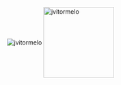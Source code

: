 <div>
  <img  align="center" src="https://github-readme-stats.vercel.app/api/top-langs?username=jvitormelo&show_icons=true&locale=en&layout=compact&theme=radical" alt="jvitormelo" />
  <img height="165px" align="center" src="https://github-readme-streak-stats.herokuapp.com/?user=jvitormelo&theme=radical" alt="jvitormelo" />
</div>
